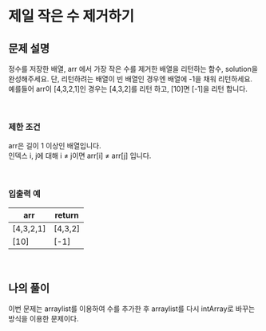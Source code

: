 # 제일 작은 수 제거하기

## 문제 설명
정수를 저장한 배열, arr 에서 가장 작은 수를 제거한 배열을 리턴하는 함수, solution을 완성해주세요. 단, 리턴하려는 배열이 빈 배열인 경우엔 배열에 -1을 채워 리턴하세요. 예를들어 arr이 [4,3,2,1]인 경우는 [4,3,2]를 리턴 하고, [10]면 [-1]을 리턴 합니다.

<br>

### 제한 조건
arr은 길이 1 이상인 배열입니다.<br>
인덱스 i, j에 대해 i ≠ j이면 arr[i] ≠ arr[j] 입니다.

<br>

### 입출력 예
| arr       | return  |
|-----------|---------|
| [4,3,2,1] | [4,3,2] |
| [10]      | [-1]    |

<br>

## 나의 풀이
이번 문제는 arraylist를 이용하여 수를 추가한 후 arraylist를 다시 intArray로 바꾸는 방식을 이용한 문제이다.
